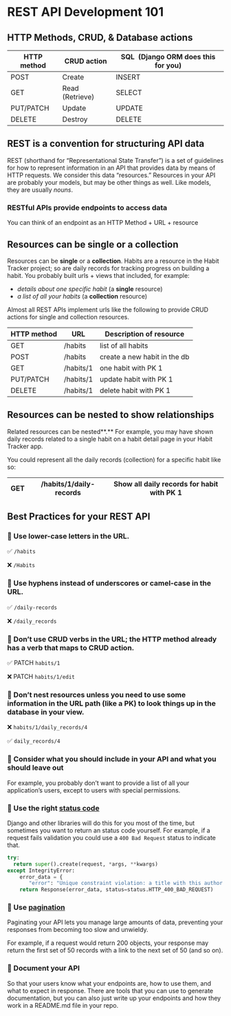 # REST API Development 101

## HTTP Methods, CRUD, & Database actions

| HTTP method | CRUD action     | SQL  (Django ORM does this for you) |
| ----------- | --------------- | ----------------------------------- |
| POST        | Create          | INSERT                              |
| GET         | Read (Retrieve) | SELECT                              |
| PUT/PATCH   | Update          | UPDATE                              |
| DELETE      | Destroy         | DELETE                              |

## REST is a convention for structuring API data

REST (shorthand for “Representational State Transfer”) is a set of guidelines for how to represent information in an API that provides data by means of HTTP requests. We consider this data “resources.” Resources in your API are probably your models, but may be other things as well. Like models, they are usually *nouns*.

### RESTful APIs provide endpoints to access data

You can think of an endpoint as an HTTP Method + URL + resource

## Resources can be single or a collection

Resources can be **single** or a **collection**. Habits are a resource in the Habit Tracker project; so are daily records for tracking progress on building a habit. You probably built urls + views that included, for example:

- *details about one specific habit* (a **single** resource)
- *a list of all your habits* (a **collection** resource)

Almost all REST APIs implement urls like the following to provide CRUD actions for single and collection resources.

| HTTP method | URL       | Description of resource      |
| ----------- | --------- | ---------------------------- |
| GET         | /habits   | list of all habits           |
| POST        | /habits   | create a new habit in the db |
| GET         | /habits/1 | one habit with PK 1          |
| PUT/PATCH   | /habits/1 | update habit with PK 1       |
| DELETE      | /habits/1 | delete habit with PK 1       |

## Resources can be **nested to show relationships**

Related resources can be nested**.** For example, you may have shown daily records related to a single habit on a habit detail page in your Habit Tracker app.

You could represent all the daily records (collection) for a specific habit like so:

| GET | /habits/1/daily-records | Show all daily records for habit with PK 1 |
| --- | ----------------------- | ------------------------------------------ |

## **Best Practices for your REST API**

### 📌 Use lower-case letters in the URL.

✅ `/habits`

❌ `/Habits`

### 📌 Use hyphens instead of underscores or camel-case in the URL.

✅ `/daily-records`

❌ `/daily_records`

### 📌 Don’t use CRUD verbs in the URL; the HTTP method already has a verb that maps to CRUD action.

✅ PATCH `habits/1`

❌ PATCH `habits/1/edit`

### 📌 Don’t nest resources unless you need to use some information in the URL path (like a PK) to look things up in the database in your view.

❌ `habits/1/daily_records/4`

✅ `daily_records/4`

### 📌 Consider what you should include in your API and what you should leave out

For example, you probably don’t want to provide a list of all your application’s users, except to users with special permissions.

### 📌 Use the right [status code](https://www.django-rest-framework.org/api-guide/status-codes/#status-codes)

Django and other libraries will do this for you most of the time, but sometimes you want to return an status code yourself. For example, if a request fails validation you could use a `400 Bad Request` status to indicate that.

```python
try:
  return super().create(request, *args, **kwargs)
except IntegrityError:
    error_data = {
       "error": "Unique constraint violation: a title with this author already exists."}
    return Response(error_data, status=status.HTTP_400_BAD_REQUEST)
```

### 📌 Use [pagination](https://www.django-rest-framework.org/api-guide/pagination/#pagination)

Paginating your API lets you manage large amounts of data, preventing your responses from becoming too slow and unwieldy.

For example, if a request would return 200 objects, your response may return the first set of 50 records with a link to the next set of 50 (and so on).

### 📌 Document your API

So that your users know what your endpoints are, how to use them, and what to expect in response. There are tools that you can use to generate documentation, but you can also just write up your endpoints and how they work in a README.md file in your repo.
